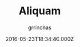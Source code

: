 ---
title: Aliquam
github: https://github.com/grrinchas/aliquam
demo: https://grrinchas.github.io/
author: grrinchas
ssg:
  - Jekyll
cms:
  - No Cms
date: 2016-05-23T18:34:40.000Z
description: 'Jekyll theme '
stale: true
---
